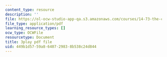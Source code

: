 ```yaml
---
content_type: resource
description: ''
file: https://ol-ocw-studio-app-qa.s3.amazonaws.com/courses/14-73-the-challenge-of-world-poverty-spring-2011/449b1d5759a8640729838b538c24d844_K2LvCx8H0OU.pdf
file_type: application/pdf
learning_resource_types: []
ocw_type: OCWFile
resourcetype: Document
title: 3play pdf file
uid: 449b1d57-59a8-6407-2983-8b538c24d844
---
```

